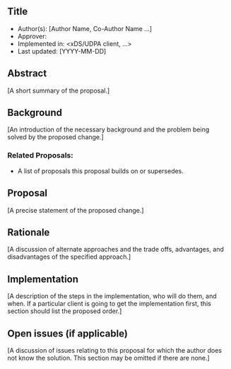 Title
----
* Author(s): [Author Name, Co-Author Name ...]
* Approver:
* Implemented in: <xDS/UDPA client, ...>
* Last updated: [YYYY-MM-DD]

## Abstract

[A short summary of the proposal.]

## Background

[An introduction of the necessary background and the problem being solved by the proposed change.]


### Related Proposals:
* A list of proposals this proposal builds on or supersedes.

## Proposal

[A precise statement of the proposed change.]

## Rationale

[A discussion of alternate approaches and the trade offs, advantages, and disadvantages of the specified approach.]


## Implementation

[A description of the steps in the implementation, who will do them, and when.  If a particular client is going to get the implementation first, this section should list the proposed order.]

## Open issues (if applicable)

[A discussion of issues relating to this proposal for which the author does not  know the solution. This section may be omitted if there are none.]
